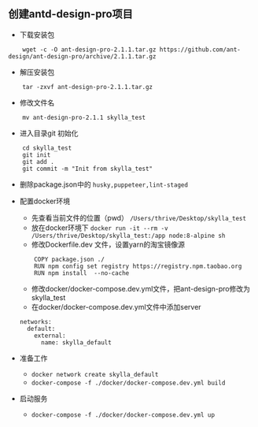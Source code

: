## 创建antd-design-pro项目

* 下载安装包

```
    wget -c -O ant-design-pro-2.1.1.tar.gz https://github.com/ant-design/ant-design-pro/archive/2.1.1.tar.gz
```
* 解压安装包
    
```
    tar -zxvf ant-design-pro-2.1.1.tar.gz
```
* 修改文件名

```
    mv ant-design-pro-2.1.1 skylla_test
```
* 进入目录git 初始化

```
    cd skylla_test
    git init
    git add .
    git commit -m "Init from skylla_test"

```
* 删除package.json中的 `husky,puppeteer,lint-staged`

* 配置docker环境
    * 先查看当前文件的位置（pwd） `/Users/thrive/Desktop/skylla_test`
    * 放在docker环境下
        `docker run -it --rm -v /Users/thrive/Desktop/skylla_test:/app node:8-alpine sh`
    * 修改Dockerfile.dev 文件，设置yarn的淘宝镜像源

    ```
        COPY package.json ./
        RUN npm config set registry https://registry.npm.taobao.org
        RUN npm install  --no-cache
    ```
    * 修改docker/docker-compose.dev.yml文件，把ant-design-pro修改为skylla_test
    * 在docker/docker-compose.dev.yml文件中添加server
    ```
    networks:
      default:
        external:
          name: skylla_default
    ```
* 准备工作
    * `docker network create skylla_default`
    * `docker-compose -f ./docker/docker-compose.dev.yml build` 
* 启动服务

    * `docker-compose -f ./docker/docker-compose.dev.yml up`

